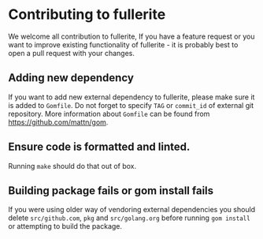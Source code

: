 # Contributing to fullerite

We welcome all contribution to fullerite, If you have a feature request or you want to improve
existing functionality of fullerite - it is probably best to open a pull request with your changes.

## Adding new dependency

If you want to add new external dependency to fullerite, please make sure it is added to `Gomfile`.
Do not forget to specify `TAG` or `commit_id` of external git repository.  More information about
`Gomfile` can be found from https://github.com/mattn/gom.

## Ensure code is formatted and linted.

Running `make` should do that out of box.

## Building package fails or gom install fails

If you were using older way of vendoring external dependencies you should delete `src/github.com`, `pkg`
and `src/golang.org` before running `gom install` or attempting to build the package.
